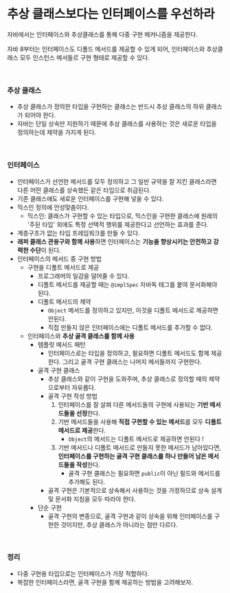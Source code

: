 # 추상 클래스보다는 인터페이스를 우선하라

자바에서는 인터페이스와 추상클래스를 통해 다중 구현 메커니즘을 제공한다.

자바 8부터는 인터페이스도 디폴드 메서드를 제공할 수 있게 되어, 인터페이스와 추상클래스 모두 인스턴스 메서들르 구현 형태로 제공할 수 있다.



<br>



### 추상 클래스

* 추상 클래스가 정의한 타입을 구현하는 클래스는 반드시 추상 클래스의 하위 클래스가 되어야 한다.
* 자바는 단일 상속만 지원하기 때문에 추상 클래스를 사용하는 것은 새로운 타입을 정의하는데 제약을 가지게 된다.



<br>

### 인터페이스

* 인터페이스가 선언한 메서드를 모두 정의하고 그 일반 규약을 잘 지킨 클래스라면 다른 어떤 클래스를 상속했든 같은 타입으로 취급된다.
* 기존 클래스에도 새로운 인터페이스를 구현해 넣을 수 있다.
* 믹스인 정의에 안성맞춤이다.
  * 믹스인: 클래스가 구현할 수 있는 타입으로, 믹스인을 구현한 클래스에 원래의 '주된 타입' 외에도 특정 선택적 행위를 제공한다고 선언하는 효과를 준다.
* 계층구조가 없는 타입 프레임워크를 만들 수 있다.
* **래퍼 클래스 관용구와 함께 사용**하면 인터페이스는 **기능을 향상시키는 안전하고 강력한 수단**이 된다.
* 인터페이스의 메서드 중 구현 방법
  * 구현을 디폴트 메서드로 제공
    * 프로그래머의 일감을 덜어줄 수 있다.
    * 디폴트 메서드를 제공할 때는 `@implSpec` 자바독 태그를 붙여 문서화해야 된다.
    * 디폴트 메서드의 제약
      * `Object` 메서드를 정의하고 있지만, 이것을 디폴트 메서드로 제공하면 안된다.
      * 직접 만들지 않은 인터페이스에는 디폴트 메서드를 추가할 수 없다.
  * 인터페이스와 **추상 골격 클래스를 함께 사용**
    * 템플릿 메서드 패턴
      * 인터페이스로는 타입을 정의하고, 필요하면 디폴트 메서드도 함께 제공한다. 그리고 골격 구현 클래스는 나머지 메서들까지 구현한다.
    * 골격 구현 클래스
      * 추상 클래스와 같이 구현을 도와주며, 추상 클래스로 정의할 때의 제약으로부터 자유롭다.
      * 골격 구현 작성 방법
        1. 인터페이스를 잘 살펴 다른 메서드들의 구현에 사용되는 **기반 메서드들을 선정**한다.
        2. 기반 메서드들을 사용해 **직접 구현할 수 있는 메서드**를 모두 **디폴트 메서드로 제공**한다.
           * `Object`의 메서드는 디폴트 메서드로 제공하면 안된다 !
        3. 기반 메서드나 디폴트 메서드로 만들지 못한 메서드가 남아있다면, **인터페이스를 구현하는 골격 구현 클래스를 하나 만들어 남은 메서드들을 작성**한다.
           * 골격 구현 클래스는 필요하면 `public`이 아닌 필드와 메서드를 추가해도 된다.
      * 골격 구현은 기본적으로 상속해서 사용하는 것을 가정하므로 상속 설계 및 문서화 지침을 모두 따라야 한다.
    * 단순 구현
      * 골격 구현의 변종으로, 골격 구현과 같이 상속을 위해 인터페이스를 구현한 것이지만, 추상 클래스가 아니라는 점만 다르다.



<br>

### 정리

* 다중 구현용 타입으로는 인터페이스가 가장 적합하다.
* 복잡한 인터페이스라면, 골격 구현을 함께 제공하는 방법을 고려해보자. 